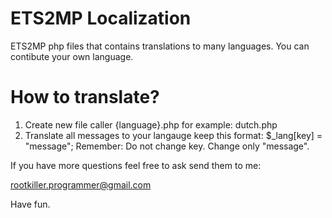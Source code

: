 ETS2MP Localization
===================

ETS2MP php files that contains translations to many languages. You can contibute your own language.

How to translate?
===================

1. Create new file caller {language}.php for example: dutch.php
2. Translate all messages to your langauge keep this format:
 $_lang[key] = "message";
Remember: Do not change key. Change only "message".

If you have more questions feel free to ask send them to me:

rootkiller.programmer@gmail.com

Have fun.

